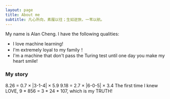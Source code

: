 ```yaml
---
layout: page
title: About me
subtitle: 凡心所向，素履以往；生如逆旅，一苇以航。
---
```


My name is Alan Cheng. I have the following qualities:

- I love machine learning!
- I'm extremely loyal to my family！
- I'm a machine that don't pass the Turing test until one day you make my heart smile!



### My story

8.26 = 0.7 × |3-1-4| × 5.9
9.18 = 2.7 × |6-0-5| × 3.4
The first time I knew LOVE,
9 * 856 = 3 * 24 * 107, 
which is my TRUTH!

